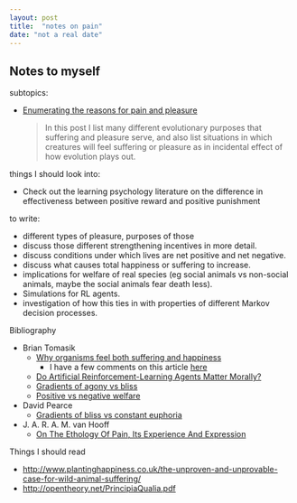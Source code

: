 ```yaml
---
layout: post
title:  "notes on pain"
date: "not a real date"
---
```


## Notes to myself

subtopics:

- [Enumerating the reasons for pain and pleasure](./different-types-of-rewards)
  > In this post I list many different evolutionary purposes that suffering and pleasure serve, and also list situations in which creatures will feel suffering or pleasure as in incidental effect of how evolution plays out.

things I should look into:

- Check out the learning psychology literature on the difference in effectiveness between positive reward and positive punishment

to write:

- different types of pleasure, purposes of those
- discuss those different strengthening incentives in more detail.
- discuss conditions under which lives are net positive and net negative.
- discuss what causes total happiness or suffering to increase.
- implications for welfare of real species (eg social animals vs non-social animals, maybe the social animals fear death less).
- Simulations for RL agents.
- investigation of how this ties in with properties of different Markov decision processes.

Bibliography

- Brian Tomasik
  - [Why organisms feel both suffering and happiness](http://reducing-suffering.org/why-organisms-feel-both-suffering-and-happiness/)
    - I have a few comments on this article [here](re-tomasik)
  - [Do Artificial Reinforcement-Learning Agents Matter Morally?](https://arxiv.org/abs/1410.8233)
  - [Gradients of agony vs bliss](http://reducing-suffering.org/ethical-issues-artificial-reinforcement-learning/#Gradients_of_agony_vs_bliss)
  - [Positive vs negative welfare](http://reducing-suffering.org/ethical-issues-artificial-reinforcement-learning/#Positive_vs_negative_welfare)
- David Pearce
  - [Gradients of bliss vs constant euphoria](https://www.hedweb.com/object33.htm)
- J. A. R. A. M. van Hooff
  - [On The Ethology Of Pain, Its Experience And Expression](/papers/ethology-of-pain)

Things I should read

- http://www.plantinghappiness.co.uk/the-unproven-and-unprovable-case-for-wild-animal-suffering/
- http://opentheory.net/PrincipiaQualia.pdf
